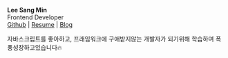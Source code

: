 <about-me></about-me>

**Lee Sang Min** <br/> 
Frontend Developer <br/>
[Github]() | [Resume]() | [Blog]()

자바스크립트를 좋아하고, 프래임워크에 구애받지않는 개발자가 되기위해 학습하며 폭풍성장하고있습니다🔥
